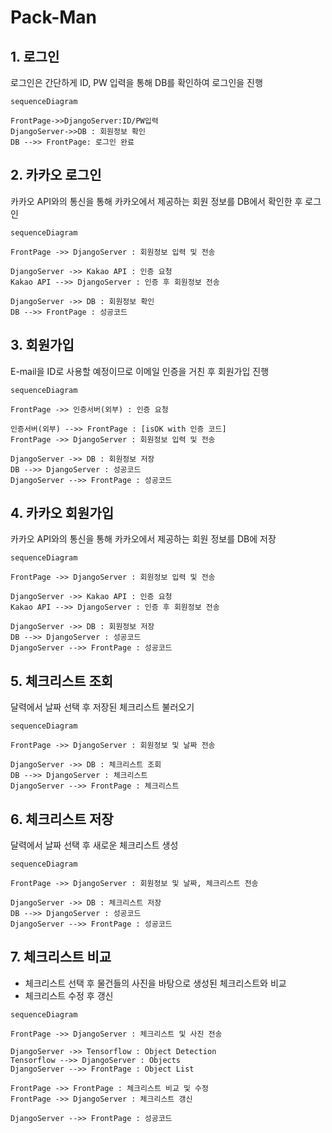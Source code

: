 # Pack-Man



## 1. 로그인

로그인은 간단하게 ID, PW 입력을 통해 DB를 확인하여 로그인을 진행

```mermaid
sequenceDiagram

FrontPage->>DjangoServer:ID/PW입력
DjangoServer->>DB : 회원정보 확인
DB -->> FrontPage: 로그인 완료
```



## 2. 카카오 로그인

카카오 API와의 통신을 통해 카카오에서 제공하는 회원 정보를 DB에서 확인한 후 로그인 

```mermaid
sequenceDiagram

FrontPage ->> DjangoServer : 회원정보 입력 및 전송 

DjangoServer ->> Kakao API : 인증 요청
Kakao API -->> DjangoServer : 인증 후 회원정보 전송

DjangoServer ->> DB : 회원정보 확인
DB -->> FrontPage : 성공코드
```



## 3. 회원가입

E-mail을 ID로 사용할 예정이므로 이메일 인증을 거친 후 회원가입 진행

```mermaid
sequenceDiagram

FrontPage ->> 인증서버(외부) : 인증 요청

인증서버(외부) -->> FrontPage : [isOK with 인증 코드]
FrontPage ->> DjangoServer : 회원정보 입력 및 전송 

DjangoServer ->> DB : 회원정보 저장
DB -->> DjangoServer : 성공코드
DjangoServer -->> FrontPage : 성공코드

```



## 4. 카카오 회원가입

카카오 API와의 통신을 통해 카카오에서 제공하는 회원 정보를 DB에 저장

```mermaid
sequenceDiagram

FrontPage ->> DjangoServer : 회원정보 입력 및 전송 

DjangoServer ->> Kakao API : 인증 요청
Kakao API -->> DjangoServer : 인증 후 회원정보 전송

DjangoServer ->> DB : 회원정보 저장
DB -->> DjangoServer : 성공코드
DjangoServer -->> FrontPage : 성공코드
```



## 5. 체크리스트 조회

달력에서 날짜 선택 후 저장된 체크리스트 불러오기

```mermaid
sequenceDiagram

FrontPage ->> DjangoServer : 회원정보 및 날짜 전송 

DjangoServer ->> DB : 체크리스트 조회
DB -->> DjangoServer : 체크리스트
DjangoServer -->> FrontPage : 체크리스트
```



## 6. 체크리스트 저장

달력에서 날짜 선택 후 새로운 체크리스트 생성

```mermaid
sequenceDiagram

FrontPage ->> DjangoServer : 회원정보 및 날짜, 체크리스트 전송 

DjangoServer ->> DB : 체크리스트 저장
DB -->> DjangoServer : 성공코드
DjangoServer -->> FrontPage : 성공코드
```



## 7. 체크리스트 비교

- 체크리스트 선택 후 물건들의 사진을 바탕으로 생성된 체크리스트와 비교
- 체크리스트 수정 후 갱신

```mermaid
sequenceDiagram

FrontPage ->> DjangoServer : 체크리스트 및 사진 전송

DjangoServer ->> Tensorflow : Object Detection
Tensorflow -->> DjangoServer : Objects
DjangoServer -->> FrontPage : Object List

FrontPage ->> FrontPage : 체크리스트 비교 및 수정
FrontPage ->> DjangoServer : 체크리스트 갱신

DjangoServer -->> FrontPage : 성공코드
```